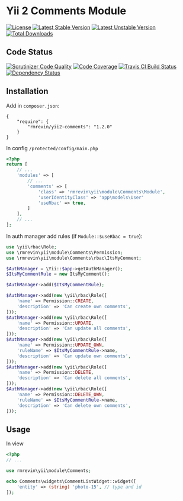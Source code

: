 Yii 2 Comments Module
===============================
[![License](https://poser.pugx.org/rmrevin/yii2-comments/license.svg)](https://packagist.org/packages/rmrevin/yii2-comments)
[![Latest Stable Version](https://poser.pugx.org/rmrevin/yii2-comments/v/stable.svg)](https://packagist.org/packages/rmrevin/yii2-comments)
[![Latest Unstable Version](https://poser.pugx.org/rmrevin/yii2-comments/v/unstable.svg)](https://packagist.org/packages/rmrevin/yii2-comments)
[![Total Downloads](https://poser.pugx.org/rmrevin/yii2-comments/downloads.svg)](https://packagist.org/packages/rmrevin/yii2-comments)

Code Status
-----------
[![Scrutinizer Code Quality](https://scrutinizer-ci.com/g/rmrevin/yii2-comments/badges/quality-score.png?b=master)](https://scrutinizer-ci.com/g/rmrevin/yii2-comments/?branch=master)
[![Code Coverage](https://scrutinizer-ci.com/g/rmrevin/yii2-comments/badges/coverage.png?b=master)](https://scrutinizer-ci.com/g/rmrevin/yii2-comments/?branch=master)
[![Travis CI Build Status](https://travis-ci.org/rmrevin/yii2-comments.svg)](https://travis-ci.org/rmrevin/yii2-comments)
[![Dependency Status](https://www.versioneye.com/user/projects/54b46c192eea784acc000442/badge.svg)](https://www.versioneye.com/user/projects/54119b799e16229fe00000da)

Installation
------------
Add in `composer.json`:
```
{
    "require": {
        "rmrevin/yii2-comments": "1.2.0"
    }
}
```

In config `/protected/config/main.php`
```php
<?php
return [
	// ...
	'modules' => [
		// ...
		'comments' => [
		    'class' => 'rmrevin\yii\module\Comments\Module',
		    'userIdentityClass' => 'app\models\User'
		    'useRbac' => true,
		]
	],
	// ...
];
```

In auth manager add rules (if `Module::$useRbac = true`):
```php
use \yii\rbac\Role;
use \rmrevin\yii\module\Comments\Permission;
use \rmrevin\yii\module\Comments\rbac\ItsMyComment;

$AuthManager = \Yii::$app->getAuthManager();
$ItsMyCommentRule = new ItsMyComment();

$AuthManager->add($ItsMyCommentRule);

$AuthManager->add(new \yii\rbac\Role([
    'name' => Permission::CREATE,
    'description' => 'Can create own comments',
]));
$AuthManager->add(new \yii\rbac\Role([
    'name' => Permission::UPDATE,
    'description' => 'Can update all comments',
]));
$AuthManager->add(new \yii\rbac\Role([
    'name' => Permission::UPDATE_OWN,
    'ruleName' => $ItsMyCommentRule->name,
    'description' => 'Can update own comments',
]));
$AuthManager->add(new \yii\rbac\Role([
    'name' => Permission::DELETE,
    'description' => 'Can delete all comments',
]));
$AuthManager->add(new \yii\rbac\Role([
    'name' => Permission::DELETE_OWN,
    'ruleName' => $ItsMyCommentRule->name,
    'description' => 'Can delete own comments',
]));
```

Usage
-----
In view
```php
<?php
// ...

use rmrevin\yii\module\Comments;

echo Comments\widgets\CommentListWidget::widget([
    'entity' => (string) 'photo-15', // type and id
]);

```
